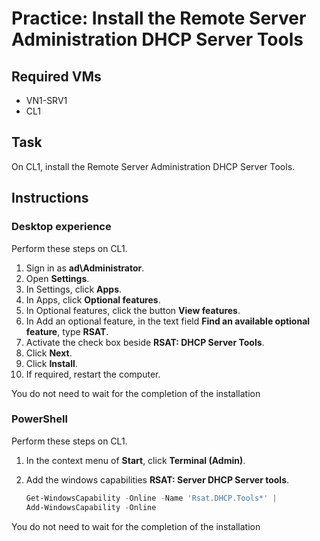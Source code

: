 # Practice: Install the Remote Server Administration DHCP Server Tools

## Required VMs

* VN1-SRV1
* CL1

## Task

On CL1, install the Remote Server Administration DHCP Server Tools.

## Instructions

### Desktop experience

Perform these steps on CL1.

1. Sign in as **ad\Administrator**.
1. Open **Settings**.
1. In Settings, click **Apps**.
1. In Apps, click **Optional features**.
1. In Optional features, click the button **View features**.
1. In Add an optional feature, in the text field **Find an available optional feature**, type **RSAT**.
1. Activate the check box beside **RSAT: DHCP Server Tools**.
1. Click **Next**.
1. Click **Install**.
1. If required, restart the computer.

You do not need to wait for the completion of the installation

### PowerShell

Perform these steps on CL1.

1. In the context menu of **Start**, click **Terminal (Admin)**.
1. Add the windows capabilities **RSAT: Server DHCP Server tools**.

    ````powershell
    Get-WindowsCapability -Online -Name 'Rsat.DHCP.Tools*' |
    Add-WindowsCapability -Online
    ````

You do not need to wait for the completion of the installation
